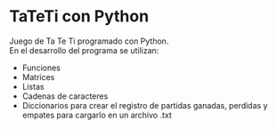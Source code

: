 <h1> TaTeTi con Python </h1>
Juego de Ta Te Ti programado con Python.<br/>
En el desarrollo del programa se utilizan:

<ul>
  <li>Funciones</li>
  <li>Matrices</li>
  <li>Listas</li>
  <li>Cadenas de caracteres</li>
  <li>Diccionarios para crear el registro de partidas ganadas, perdidas y empates para cargarlo en un archivo .txt</li>
</ul>
